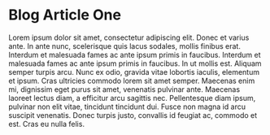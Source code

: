 # Blog Article One

Lorem ipsum dolor sit amet, consectetur adipiscing elit. Donec et varius ante. In ante nunc, scelerisque quis lacus sodales, mollis finibus erat. Interdum et malesuada fames ac ante ipsum primis in faucibus. Interdum et malesuada fames ac ante ipsum primis in faucibus. In ut mollis est. Aliquam semper turpis arcu. Nunc ex odio, gravida vitae lobortis iaculis, elementum et ipsum. Cras ultricies commodo lorem sit amet semper. Maecenas enim mi, dignissim eget purus sit amet, venenatis pulvinar ante. Maecenas laoreet lectus diam, a efficitur arcu sagittis nec. Pellentesque diam ipsum, pulvinar non elit vitae, tincidunt tincidunt dui. Fusce non magna id arcu suscipit venenatis. Donec turpis justo, convallis id feugiat ac, commodo et est. Cras eu nulla felis.
